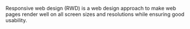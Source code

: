 Responsive web design (RWD) is a web design approach to make web pages render well on all screen sizes and resolutions while ensuring good usability.
